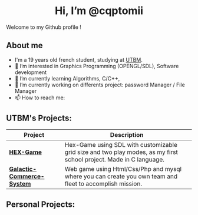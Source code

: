 <h1 align="center"> Hi, I’m @cqptomii </h1

Welcome to my Github profile !

## About me
-    I'm a 19 years old french student, studying at [UTBM](https://utbm.fr/ " ").
- 👀 I’m interested in Graphics Programming (OPENGL/SDL), Software development
- 🌱 I’m currently learning Algorithms, C/C++,  
- 💞️ I’m currently working on differents project: password Manager / File Manager
- 📫 How to reach me:

## UTBM's Projects:
|Project|Description|
|---|---|
| [**HEX-Game**](https://github.com/cqptomii/IF2Project-HEX-Game) | Hex-Game using SDL with customizable grid size and two play modes, as my first school project. Made in C language.|
| [**Galactic-Commerce-System**](https://github.com/cqptomii/IF3-Project-Galactic-Commerce-System) | Web game using Html/Css/Php and mysql where you can create you own team and fleet to accomplish mission.|

## Personal Projects:


